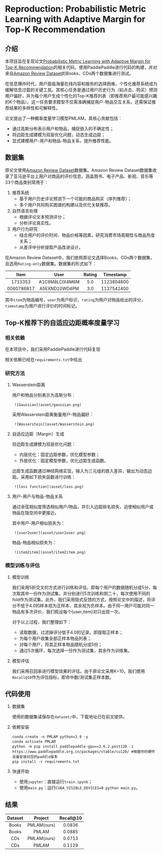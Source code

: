 # Reproduction: Probabilistic Metric Learning with Adaptive Margin for Top-K Recommendation

## 介绍

本项目旨在复现论文[Probabilistic Metric Learning with Adaptive Margin for Top-K Recommendation](https://arxiv.org/pdf/2101.04849)的相关代码，使用PaddlePaddle进行代码的构建，并对来自[Amazon Review Dataset](https://nijianmo.github.io/amazon/index.html)的Books、CDs两个数据集进行测试。

在信息爆炸时代，用户面临海量在线内容和服务的选择困难，个性化推荐系统成为缓解信息过载的关键工具。其核心任务是通过用户历史行为（如点击、购买）预测用户偏好，并为每个用户生成个性化的Top-K推荐列表（即推荐用户最可能感兴趣的K个物品）。这一任务要求模型不仅需准确捕捉用户-物品交互关系，还需保证推荐结果的多样性和可解释性。

论文提出了一种概率度量学习模型PMLAM，其核心贡献包括：
- 通过高斯分布表示用户和物品，捕捉嵌入的不确定性；
- 将边距生成建模为双层优化问题，动态生成边距；
- 显式建模用户-用户和物品-物品关系，提升推荐性能。

## 数据集

原论文使用[Amazon Review Dataset](https://nijianmo.github.io/amazon/index.html)数据集。Amazon Review Dataset数据集收录了亚马逊平台上用户对商品的评价信息，涵盖图书、电子产品、影视、音乐等33个商品类别常用于：
1. 推荐系统
    - 基于用户历史评论预测下一个可能的商品购买（序列推荐）；
    - 多个用户共同购买图谱的构建以及优化关联推荐。
2. 自然语言处理
    - 根据评论文本预测评分；
    - 分析评论真实性。
3. 用户行为研究
    - 结合用户的评价时间、物品价格等因素，研究消费市场周期性与商品热度关系；
    - 从差评中分析提取产品改进设计。
    
在Amazon Review Dataset中，我们依照原论文选择Books、CDs两个数据集，且选用`Rating-only`数据集。数据集的形式如下：

| Item | User | Rating  | Timestamp |
|:------------:|:-----------:|:------------:|:------------:|
| 1713353 |A1C6M8LCIX4M6M | 5.0  |1123804800|
| 0060786817  | A5EXND10WD4PM  | 3.0  | 1137542400|

其中`item`为物品编号，`user`为用户标识，`rating`为用户对物品给出的评分，`timestamp`为用户进行评价的时间标记。

## Top-K推荐下的自适应边距概率度量学习

### 相关依赖

在本项目中，我们采用PaddlePaddle进行代码复现

相关依赖已经在`requirements.txt`中给出

### 研究方法

1. Wasserstein距离

    用户和物品分别表示为高斯分布：
   
        ![Gaussian](asset/gaussian.png)
   
    采用Wasserstein距离衡量用户-物品偏好：
   
        ![Wasserstein](asset/Wasserstein.png)
   

3. 自适应边距（Margin）生成

    将边距生成建模为双层优化问题：
    - 内层优化：固定边距参数，优化模型参数；
    - 外层优化：固定模型参数，优化边距生成函数。

    边距生成函数通过神经网络实现，输入为三元组的嵌入差异，输出为动态边距。采用如下损失函数进行训练：
   
        ![loss function](asset/loss.png)
   

5. 用户-用户与物品-物品关系
   
   通过余弦相似度筛选相似用户/物品，并引入边距排名损失，迫使相似用户或物品在隐空间中更接近。
   
   其中用户-用户相似损失为：
   
        ![user2user](asset/user2user.png)
    
    物品-物品相似损失为：
   
        ![item2item](asset/item2item.png)

### 模型训练与评估

1. 模型训练
   
    我们采用5折交叉的方式进行训练和评估，即每个用户的数据随机分成5分，每次取其中一份作为测试集，并分别进行5次训练和侧二十，每次使用不同的fold作为测试集。此外，我们采用隐式反馈的方式，按照论文中的描述，将评分不低于4.0的样本视为正样本，其余视为负样本。由于同一用户可能对同一物品有多次评价，我们假设每个(user,item)对只出现一次。

    对于以上过程，我们整理如下：
    - 读取数据，过滤掉评分低于4.0的记录，即提取正样本；
    - 为每个用户收集全部正样本物品列表；
    - 对每个用户，将其正样本物品随机分成5份；
    - 通过5次循环，每次选择一份作为测试集，其余作为训练集。

2. 模型评估

    我们采用召回率进行模型效果的评估。由于原论文采用K=10，我们使用`Recall@10`作为评估指标，即命中数/测试集正样本数。

## 代码使用

1. 数据集

    使用的数据集请保存在`dataset/`中，下载地址已在前文提供。

2. 依赖安装
   
   ```shell
   conda create -n PMLAM python=3.9 -y
   conda activate PMLAM
   python -m pip install paddlepaddle-gpu==2.6.2.post120 -i https://www.paddlepaddle.org.cn/packages/stable/cu120/ #根据你的硬件设备安装对应的paddle版本
   pip install -r requirements.txt
   ```

3. 快速开始

    - 使用`jupyter`：直接运行`train.ipynb`；
    - 使用`main.py`：运行`CUDA_VISIBLE_DEVICES=0 python main.py`。

## 结果

| Dataset | Project | Recall@10  |
|:------------:|:-----------:|:------------:|
| Books|PMLAM(ours) | 0.0836 |
| Books | PMLAM | 0.0885 |
| CDs|PMLAM(ours) | 0.0713 |
| CDs| PMLAM | 0.1129 |
